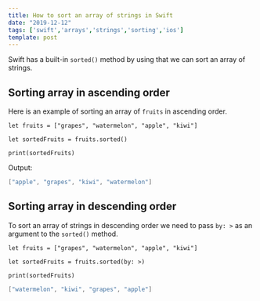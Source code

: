 ```yaml
---
title: How to sort an array of strings in Swift
date: "2019-12-12"
tags: ['swift','arrays','strings','sorting','ios']
template: post
---
```


Swift has a built-in `sorted()` method by using that we can sort an array of strings.

## Sorting array in ascending order

Here is an example of sorting an array of `fruits` in ascending order.

```swift{3}
let fruits = ["grapes", "watermelon", "apple", "kiwi"]

let sortedFruits = fruits.sorted()

print(sortedFruits)
```

Output:

```swift
["apple", "grapes", "kiwi", "watermelon"]
```

## Sorting array in descending order

To sort an array of strings in descending order we need to pass `by: >` as an argument to the `sorted()` method.

```swift{3}
let fruits = ["grapes", "watermelon", "apple", "kiwi"]

let sortedFruits = fruits.sorted(by: >)

print(sortedFruits)
```

```swift
["watermelon", "kiwi", "grapes", "apple"]
```
